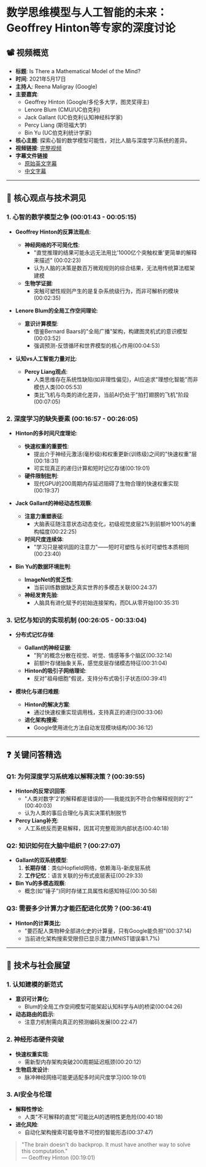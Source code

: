 # 数学思维模型与人工智能的未来：Geoffrey Hinton等专家的深度讨论

## 📽️ 视频概览
- **标题**: Is There a Mathematical Model of the Mind?
- **时间**: 2021年5月17日
- **主持人**: Reena Maligray (Google)
- **主要嘉宾**: 
  - Geoffrey Hinton (Google/多伦多大学，图灵奖得主)
  - Lenore Blum (CMU/UC伯克利)
  - Jack Gallant (UC伯克利认知神经科学家)
  - Percy Liang (斯坦福大学)
  - Bin Yu (UC伯克利统计学家)
- **核心主题**: 探索心智的数学模型可能性，对比人脑与深度学习系统的差异。
- **视频链接**: [完整视频](https://www.youtube.com/watch?v=Ulo-vKm14rg)  
- **字幕文件链接**
  - [原始英文字幕](../srt/20210517Is_There_a_Mathematical_Model_of_the_Mind_(Panel_Discussion).txt)
  - [中文字幕](../srt/20210517Is_There_a_Mathematical_Model_of_the_Mind_(Panel_Discussion)-中文.txt)
---

## 🎯 核心观点与技术洞见

### 1. **心智的数学模型之争** (00:01:43 - 00:05:15)
- **Geoffrey Hinton的反算法观点**:
  - **神经网络的不可简化性**: 
    - "直觉推理的结果可能永远无法用比'1000亿个突触权重'更简单的解释来描述" (00:02:23)
    - 认为人脑的决策是数百万微观规则的综合结果，无法用传统算法框架建模
  - **生物学证据**: 
    - 突触可塑性规则产生的是复杂系统级行为，而非可解析的模块(00:02:35)

- **Lenore Blum的全局工作空间理论**:
  - **意识计算模型**: 
    - 借鉴Bernard Baars的"全局广播"架构，构建图灵机式的意识模型(00:03:52)
    - 强调预测-反馈循环和世界模型的核心作用(00:04:53)

- **认知vs人工智能力量对比**:
  - **Percy Liang观点**: 
    - 人类思维存在系统性缺陷(如非理性偏见)，AI应追求"理想化智能"而非模仿人类(00:05:53)
    - 类比飞机与鸟类的进化差异，当前AI仍处于"拍打翅膀的飞机"阶段(00:07:05)

### 2. **深度学习的缺失要素** (00:16:57 - 00:26:05)
- **Hinton的多时间尺度理论**:
  - **快速权重的重要性**:
    - 提出介于神经元激活(毫秒级)和权重更新(训练级)之间的"快速权重"层(00:18:31)
    - 可实现真正的递归计算和短时记忆存储(00:19:01)
  - **硬件限制批判**:
    - 现代GPU的200周期内存延迟阻碍了生物合理的快速权重实现(00:19:37)

- **Jack Gallant的神经动态性观察**:
  - **注意力重塑表征**:
    - 大脑表征随注意状态动态变化，初级视觉皮层2%到前额叶100%的重构幅度(00:22:25)
  - **时间尺度连续体**:
    - "学习只是被巩固的注意力"——短时可塑性与长时可塑性本质相同(00:23:40)

- **Bin Yu的数据环境批判**:
  - **ImageNet的贫乏性**:
    - 当前训练数据缺乏真实世界的多模态关联(00:24:37)
  - **神经发育先验**:
    - 人脑具有进化赋予的初始连接架构，而DL从零开始(00:35:31)

### 3. **记忆与知识的实现机制** (00:26:05 - 00:33:04)
- **分布式记忆存储**:
  - **Gallant的神经证据**:
    - "狗"的概念分散在视觉、听觉、情感等多个脑区(00:32:14)
    - 前额叶存储抽象关系，感觉皮层存储模态特征(00:31:04)
  - **Hinton的吸引子网络理论**:
    - 反对"祖母细胞"假说，支持分布式吸引子状态(00:39:41)

- **模块化与递归难题**:
  - **Hinton的解决方案**:
    - 通过快速权重实现调用栈，支持真正的递归(00:33:06)
  - **进化架构搜索**:
    - Google使用进化方法自动发现模块结构(00:36:12)

---

## ❓ 关键问答精选

### Q1: 为何深度学习系统难以解释决策？(00:39:55)
- **Hinton的反常识回答**:
  - "人类对数字'2'的解释都是错误的——我能找到不符合你解释规则的'2'" (00:40:03)
  - 认为人类的事后合理化与真实决策机制脱节
- **Percy Liang补充**:
  - 人工系统反而更易解释，因其可完整观测内部状态(00:40:18)

### Q2: 知识如何在大脑中组织？(00:27:07)
- **Gallant的双系统模型**:
  1. **长期存储**：类似Hopfield网络，依赖海马-新皮层系统
  2. **工作记忆**：语言关联的分布式皮层表征(00:29:33)
- **Bin Yu的多模态观察**:
  - 概念(如"锤子")同时存储工具属性和感知特征(00:30:58)

### Q3: 需要多少计算力才能匹配进化优势？(00:36:41)
- **Hinton的计算类比**:
  - "要匹配人类物种全部进化史的计算量，只有Google能负担"(00:37:14)
  - 当前进化架构搜索受限但已显示潜力(MNIST错误率1.7%)

---

## 🔮 技术与社会展望

### 1. **认知建模的新范式**
- **意识可计算化**:
  - Blum的全局工作空间模型可能架起认知科学与AI的桥梁(00:04:26)
- **动态路由的启示**:
  - 注意力机制需向真正的预测编码发展(00:22:47)

### 2. **神经形态硬件突破**
- **快速权重实现**:
  - 需新型内存架构突破200周期延迟瓶颈(00:20:12)
- **生物启发设计**:
  - 脉冲神经网络可能更适配多时间尺度学习(00:19:01)

### 3. **AI安全与伦理**
- **解释性悖论**:
  - 人类"不可解释的直觉"可能比AI的透明性更危险(00:40:18)
- **进化风险**:
  - 自动化架构搜索可能导致不可控的智能形态(00:37:47)

> "The brain doesn't do backprop. It must have another way to solve this computation."  
> — Geoffrey Hinton (00:19:01)
